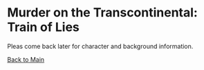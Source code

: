 # Murder on the Transcontinental: Train of Lies

Pleas come back later for character and background information. 

[Back to Main](README.md)
